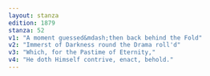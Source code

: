 ```yaml
---
layout: stanza
edition: 1879
stanza: 52
v1: "A moment guessed&mdash;then back behind the Fold"
v2: "Immerst of Darkness round the Drama roll'd"
v3: "Which, for the Pastime of Eternity,"
v4: "He doth Himself contrive, enact, behold."
---
```

